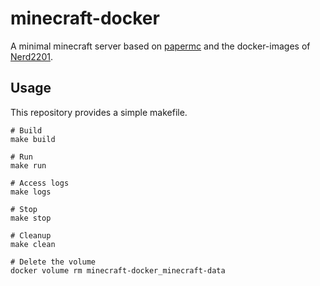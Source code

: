 # minecraft-docker

A minimal minecraft server based on [papermc](https://papermc.io/) and the docker-images of [Nerd2201](https://github.com/Nerd2201/docker-images).

## Usage

This repository provides a simple makefile.


```shell
# Build
make build

# Run
make run

# Access logs
make logs

# Stop
make stop

# Cleanup
make clean

# Delete the volume
docker volume rm minecraft-docker_minecraft-data

```

